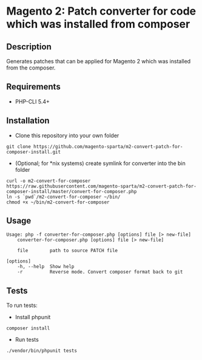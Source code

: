 # Magento 2: Patch converter for code which was installed from composer 

## Description
Generates patches that can be applied for Magento 2 which was installed from the composer.

## Requirements
* PHP-CLI 5.4+

## Installation
* Clone this repository into your own folder
```
git clone https://github.com/magento-sparta/m2-convert-patch-for-composer-install.git
```
* (Optional; for *nix systems) create symlink for converter into the bin folder
```
curl -o m2-convert-for-composer https://raw.githubusercontent.com/magento-sparta/m2-convert-patch-for-composer-install/master/convert-for-composer.php
ln -s `pwd`/m2-convert-for-composer ~/bin/
chmod +x ~/bin/m2-convert-for-composer
```

## Usage
```
Usage: php -f converter-for-composer.php [options] file [> new-file]
    converter-for-composer.php [options] file [> new-file]

    file        path to source PATCH file

[options]
    -h, --help  Show help
    -r          Reverse mode. Convert composer format back to git
```

## Tests
To run tests:
* Install phpunit
```
composer install
```
* Run tests
```
./vendor/bin/phpunit tests
```